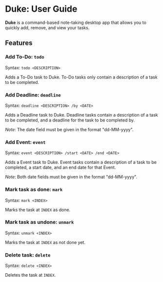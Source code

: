 # Duke: User Guide

**Duke** is a command-based note-taking desktop app that allows you to quickly add, remove, and view your tasks.

## Features

### Add To-Do: `todo`

Syntax: `todo <DESCRIPTION>`

Adds a To-Do task to Duke. To-Do tasks only contain a description of a task to be completed.

### Add Deadline: `deadline`

Syntax: `deadline <DESCRIPTION> /by <DATE>`

Adds a Deadline task to Duke. Deadline tasks contain a description of a task to be completed, and a deadline for the task to be completed by.

_Note_: The date field must be given in the format "dd-MM-yyyy".

### Add Event: `event`

Syntax: `event <DESCRIPTION> /start <DATE> /end <DATE>`

Adds a Event task to Duke. Event tasks contain a description of a task to be completed, a start date, and an end date for that Event.

_Note_: Both date fields must be given in the format "dd-MM-yyyy".

### Mark task as done: `mark`

Syntax: `mark <INDEX>`

Marks the task at `INDEX` as done.

### Mark task as undone: `unmark`

Syntax: `unmark <INDEX>`

Marks the task at `INDEX` as not done yet.

### Delete task: `delete`

Syntax: `delete <INDEX>`

Deletes the task at `INDEX`.

